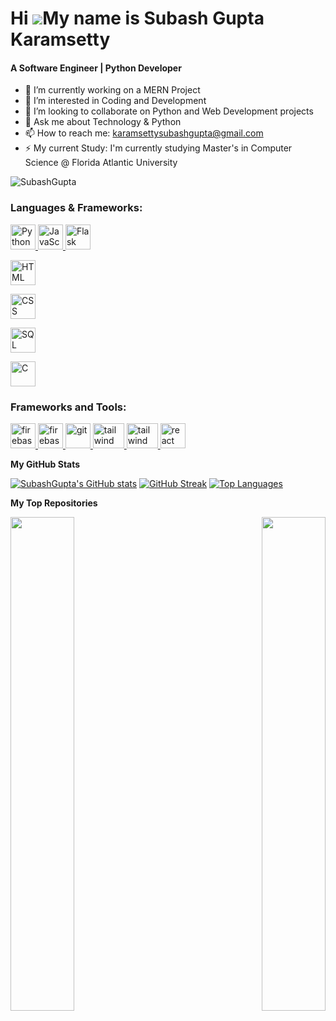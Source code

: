 Hi ![](https://user-images.githubusercontent.com/18350557/176309783-0785949b-9127-417c-8b55-ab5a4333674e.gif)My name is Subash Gupta Karamsetty
===============================================================================================================================================
<h4>A Software Engineer | Python Developer</h4>

- 🔭 I’m currently working on a MERN Project
- 🌱 I’m interested in Coding and Development
- 💞️ I’m looking to collaborate on Python and Web Development projects
- 💬 Ask me about Technology & Python
- 📫 How to reach me: karamsettysubashgupta@gmail.com
- ⚡ My current Study: I'm currently studying Master's in Computer Science @ Florida Atlantic University

<p align="left"> <img src="https://komarev.com/ghpvc/?username=SubashGupta&label=Profile%20views&color=0e75b6&style=flat" alt="SubashGupta" /> </p>

<h3 align="left">Languages & Frameworks:</h3>
<p align="left"> 
<a href="https://firebase.google.com/" target="_blank" rel="noreferrer"> <img src="https://cdn4.iconfinder.com/data/icons/logos-and-brands/512/267_Python_logo-512.png" alt="Python" width="40" height="40"/> </a> 
<a href="https://firebase.google.com/" target="_blank" rel="noreferrer"> <img src="https://upload.wikimedia.org/wikipedia/commons/thumb/9/99/Unofficial_JavaScript_logo_2.svg/2048px-Unofficial_JavaScript_logo_2.svg.png" alt="JavaScript" width="40" height="40"/> </a>
<a href="https://flask.palletsprojects.com/" target="_blank" rel="noreferrer"><img src="https://instructobit.com/static/posts/111/ECHUS82IWZWS55YQOLWQD8PM1NKIM5WQLPNAXF1VF3P5526CDQ.jpg" alt="Flask" width="40" height="40"/></a>

<a href="https://developer.mozilla.org/en-US/docs/Web/HTML" target="_blank" rel="noreferrer"><img src="https://www.w3.org/html/logo/downloads/HTML5_Logo_256.png" alt="HTML" width="40" height="40" /></a>

<a href="https://developer.mozilla.org/en-US/docs/Web/CSS" target="_blank" rel="noreferrer"><img src="https://cdn.pixabay.com/photo/2017/08/05/11/16/logo-2582747_960_720.png" alt="CSS" width="40" height="40"/></a>

<a href="https://www.w3schools.com/sql/" target="_blank" rel="noreferrer"> <img src="https://www.freeiconspng.com/uploads/sql-file-icon-0.png" alt="SQL" width="40" height="40"/></a>

<a href="https://www.cprogramming.com/" target="_blank" rel="noreferrer"><img src="https://cdn.iconscout.com/icon/free/png-256/c-programming-569564.png" alt="C" width="40" height="40"/></a>
</p>

<h3 align="left">Frameworks and Tools:</h3>
<p align="left">  
  <a href="https://firebase.google.com/" target="_blank" rel="noreferrer"> <img src="https://www.tutorialsteacher.com/Content/images/home/mongodb.svg" alt="firebase" width="40" height="40"/> </a> 
  <a href="https://firebase.google.com/" target="_blank" rel="noreferrer"> <img src="https://www.vectorlogo.zone/logos/firebase/firebase-icon.svg" alt="firebase" width="40" height="40"/> </a> 
  <a href="https://git-scm.com/" target="_blank" rel="noreferrer"> <img src="https://img.icons8.com/nolan/512/github.png" alt="git" width="40" height="40"/> </a> 
  <a href="https://tailwindcss.com/" target="_blank" rel="noreferrer"> <img src="https://seeklogo.com/images/G/google-cloud-logo-ADE788217F-seeklogo.com.png" alt="tailwind" width="50" height="40"/> </a>  
  <a href="https://tailwindcss.com/" target="_blank" rel="noreferrer"> <img src="https://www.docker.com/wp-content/uploads/2022/03/Moby-logo.png" alt="tailwind" width="50" height="40"/> </a> 
  <a href="https://reactjs.org/" target="_blank" rel="noreferrer"> <img src="https://upload.wikimedia.org/wikipedia/commons/thumb/a/a7/React-icon.svg/2300px-React-icon.svg.png" alt="react" width="40" height="40"/> </a>
</p>

<b>My GitHub Stats</b>

<a href="http://www.github.com/SubashGupta"><img src="https://github-readme-stats.vercel.app/api?username=SubashGupta&show_icons=true&theme=radical&hide=contribs,prs" alt="SubashGupta's GitHub stats"/></a>
<a href="http://www.github.com/SubashGupta"><img src="https://github-readme-streak-stats.herokuapp.com?user=SubashGupta&theme=dark&border_radius=20&area_color=1c1917" alt="GitHub Streak" /></a>
<a href="https://github.com/SubashGupta" align="left"><img src="https://github-readme-stats.vercel.app/api/top-langs/?username=SubashGupta&langs_count=10&title_color=22c55e&text_color=ffffff&icon_color=0891b2&bg_color=1c1917&hide_border=true&locale=en&custom_title=Top%10%Languages" alt="Top Languages" /></a>

<b>My Top Repositories</b>

<div width="100%" align="center">
<a href="https://github.com/SubashGupta/View-My-Images" align="left">
<img align="left" width="45%" src="https://github-readme-stats.vercel.app/api/pin/?username=SubashGupta&repo=View-My-Images&title_color=22c55e&text_color=ffffff&icon_color=0891b2&bg_color=1c1917&hide_border=true&locale=en" /></a>

<a href="https://github.com/SubashGupta/studentmanagementsystemseproject" align="right"><img align="right" width="45%" src="https://github-readme-stats.vercel.app/api/pin/?username=SubashGupta&repo=studentmanagementsystemseproject&title_color=22c55e&text_color=ffffff&icon_color=0891b2&bg_color=1c1917&hide_border=true&locale=en" /></a></div><br /><br /><br /><br /><br /><br /><br />
